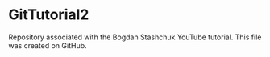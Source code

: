 # GitTutorial2
Repository associated with the Bogdan Stashchuk YouTube tutorial.
This file was created on GitHub.
